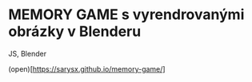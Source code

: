 # MEMORY GAME s vyrendrovanými obrázky v Blenderu

JS, Blender

(open)[https://sarysx.github.io/memory-game/]
